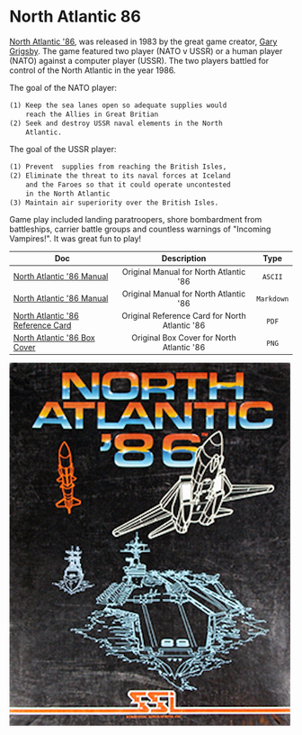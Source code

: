 # North Atlantic 86

[North Atlantic '86](https://en.wikipedia.org/wiki/North_Atlantic_%2786), was released in 1983 by the great game creator, [Gary Grigsby](https://en.wikipedia.org/wiki/Gary_Grigsby). The game featured two player (NATO v USSR) or a human player (NATO) against a computer player (USSR). The two players battled for control of the North Atlantic in the year 1986. 

The goal of the NATO player: 

    (1) Keep the sea lanes open so adequate supplies would 
        reach the Allies in Great Britian 
    (2) Seek and destroy USSR naval elements in the North 
        Atlantic. 

The goal of the USSR player: 

    (1) Prevent  supplies from reaching the British Isles, 
    (2) Eliminate the threat to its naval forces at Iceland
        and the Faroes so that it could operate uncontested
        in the North Atlantic
    (3) Maintain air superiority over the British Isles. 

Game play included landing paratroopers, shore bombardment from battleships, carrier battle groups and countless warnings of "Incoming Vampires!". It was great fun to play!

|     Doc      |            Description           |   Type   |
|--------------|:--------------------------------:|:--------:|
|[North Atlantic '86 Manual](docs/north_atlantic_86_manual.txt)|Original Manual for North Atlantic '86 |`ASCII`|
|[North Atlantic '86 Manual](docs/north_atlantic_86_manual.md)|Original Manual for North Atlantic '86|`Markdown`|
|[North Atlantic '86 Reference Card](docs/north_atlantic_86_reference_card.pdf)|Original Reference Card for North Atlantic '86|`PDF`|
|[North Atlantic '86 Box Cover](docs/images/box-front.png)|Original Box Cover for North Atlantic '86|`PNG`|


![Original Box Front](docs/images/box-front.png "North Atlantic '86 Box Cover")
